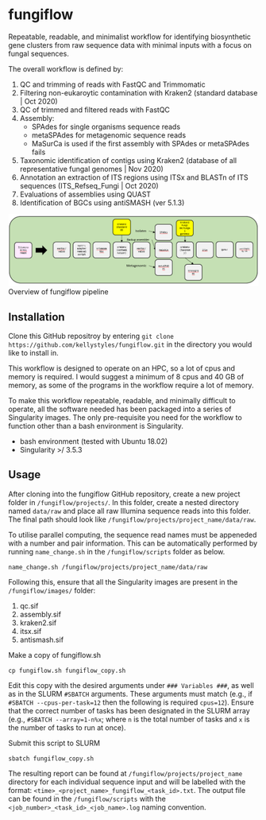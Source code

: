 # fungiflow

Repeatable, readable, and minimalist workflow for identifying biosynthetic gene clusters from raw sequence data with minimal inputs with a focus on fungal sequences.

The overall workflow is defined by:
1. QC and trimming of reads with FastQC and Trimmomatic
2. Filtering non-eukaroytic contamination with Kraken2 (standard database | Oct 2020)
3. QC of trimmed and filtered reads with FastQC
4. Assembly:
    - SPAdes for single organisms sequence reads
    - metaSPAdes for metagenomic sequence reads
    - MaSurCa is used if the first assembly with SPAdes or metaSPAdes fails
5. Taxonomic identification of contigs using Kraken2 (database of all representative fungal genomes | Nov 2020)
6. Annotation an extraction of ITS regions using ITSx and BLASTn of ITS sequences (ITS_Refseq_Fungi | Oct 2020)
7. Evaluations of assemblies using QUAST
8. Identification of BGCs using antiSMASH (ver 5.1.3)

![Overview of fungiflow pipeline](https://github.com/kellystyles/fungiflow/blob/main/fungiflow_nov_2020.png)
Overview of fungiflow pipeline

## Installation
Clone this GitHub repositroy by entering ```git clone https://github.com/kellystyles/fungiflow.git``` in the directory you would like to install in.

This workflow is designed to operate on an HPC, so a lot of cpus and memory is required. I would suggest a minimum of 8 cpus and 40 GB of memory, as some of the programs in the workflow require a lot of memory.

To make this workflow repeatable, readable, and minimally difficult to operate, all the software needed has been packaged into a series of Singularity images. The only pre-requisite you need for the workflow to function other than a bash environment is Singularity.

- bash environment (tested with Ubuntu 18.02)
- Singularity >/ 3.5.3

## Usage

After cloning into the fungiflow GitHub repository, create a new project folder in `/fungiflow/projects/`. In this folder, create a nested directory named `data/raw` and place all raw Illumina sequence reads into this folder. The final path should look like `/fungiflow/projects/project_name/data/raw`.

To utilise parallel computing, the sequence read names must be appeneded with a number and pair information. This can be automatically performed by running `name_change.sh` in 
the `/fungiflow/scripts` folder as below.
```
name_change.sh /fungiflow/projects/project_name/data/raw
```

Following this, ensure that all the Singularity images are present in the `/fungiflow/images/` folder:
1. qc.sif
2. assembly.sif
3. kraken2.sif
4. itsx.sif
5. antismash.sif

Make a copy of fungiflow.sh
```
cp fungiflow.sh fungiflow_copy.sh
```
Edit this copy with the desired arguments under `### Variables ###`, as well as in the SLURM `#SBATCH` arguments. These arguments must match (e.g., if `#SBATCH --cpus-per-task=12` then the following is required `cpus=12`). Ensure that the correct number of tasks has been designated in the SLURM array (e.g., `#SBATCH --array=1-n%x`; where `n` is the total number of tasks and `x` is the number of tasks to run at once).

Submit this script to SLURM
``` 
sbatch fungiflow_copy.sh
```

The resulting report can be found at `/fungiflow/projects/project_name` directory for each individual sequence input and will be labelled with the format: `<time>_<project_name>_fungiflow_<task_id>.txt`.
The output file can be found in the `/fungiflow/scripts` with the `<job_number>_<task_id>_<job_name>.log` naming convention.
